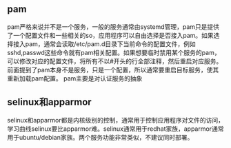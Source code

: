 ## pam
pam严格来说并不是一个服务，一般的服务通常由systemd管理，pam只是提供了一个配置文件和一些相关的so，应用程序可以自由选择是否接入pam。如果选择接入pam，通常会读取/etc/pam.d目录下当前命令的配置文件，例如sshd,passwd这些命令就有pam相关配置。如果想要临时禁用某个服务的pam，可以修改对应的配置文件，将所有不以#开头的行全部注释，然后重启对应服务。前面提到了pam本身不是服务，只是一个配置，所以通常要重启目标服务，使其重新加载pam配置。
pam主要是对认证服务的抽象

## selinux和apparmor
selinux和apparmor都是内核级别的控制，通常用于控制应用程序对文件的访问，学习曲线selinux要比apparmor难。selinux通常用于redhat家族，apparmor通常用于ubuntu/debian家族。两个服务功能非常类似，不建议同时部署。


